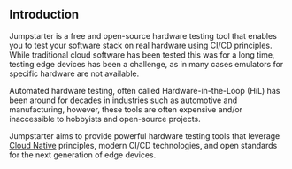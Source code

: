 ## Introduction

Jumpstarter is a free and open-source hardware testing tool that enables you to
test your software stack on real hardware using CI/CD principles. While traditional
cloud software has been tested this was for a long time, testing edge devices has
been a challenge, as in many cases emulators for specific hardware are not available.

Automated hardware testing, often called Hardware-in-the-Loop (HiL) has
been around for decades in industries such as automotive and manufacturing, however,
these tools are often expensive and/or inaccessible to hobbyists and open-source
projects.

Jumpstarter aims to provide powerful hardware testing tools that leverage
[Cloud Native](https://www.cncf.io/) principles, modern CI/CD technologies, 
and open standards for the next generation of edge devices.

